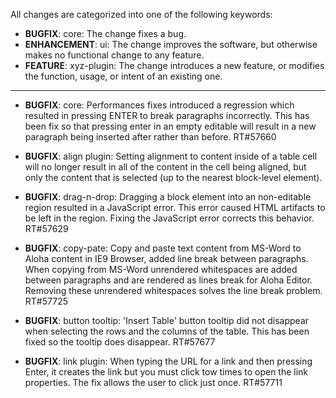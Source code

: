All changes are categorized into one of the following keywords:

- **BUGFIX**: core: The change fixes a bug.
- **ENHANCEMENT**: ui: The change improves the software, but otherwise makes no
                   functional change to any feature.
- **FEATURE**: xyz-plugin: The change introduces a new feature, or modifies the
               function, usage, or intent of an existing one.

----

- **BUGFIX**: core: Performances fixes introduced a regression which resulted
              in pressing ENTER to break paragraphs incorrectly.  This has been
              fix so that pressing enter in an empty editable will result in a
              new paragraph being inserted after rather than before. RT#57660

- **BUGFIX**: align plugin: Setting alignment to content inside of a table cell
              will no longer result in all of the content in the cell being
              aligned, but only the content that is selected (up to the nearest
              block-level element).

- **BUGFIX**: drag-n-drop: Dragging a block element into an non-editable region
              resulted in a JavaScript error. This error caused HTML artifacts
              to be left in the region. Fixing the  JavaScript error corrects
              this behavior. RT#57629

- **BUGFIX**: copy-pate: Copy and paste text content from MS-Word to Aloha content
              in IE9 Browser, added line break between paragraphs. When
              copying from MS-Word unrendered whitespaces are added between
              paragraphs and are rendered as lines break for Aloha Editor.
              Removing these unrendered whitespaces solves the line break problem.
              RT#57725

- **BUGFIX**: button tooltip: 'Insert Table' button tooltip did not disappear when selecting
              the rows and the columns of the table. This has been fixed so the tooltip does
              disappear. RT#57677

- **BUGFIX**: link plugin: When typing the URL for a link and then pressing Enter,
              it creates the link but you must click tow times to open the link
              properties. The fix allows the user to click just once. RT#57711
